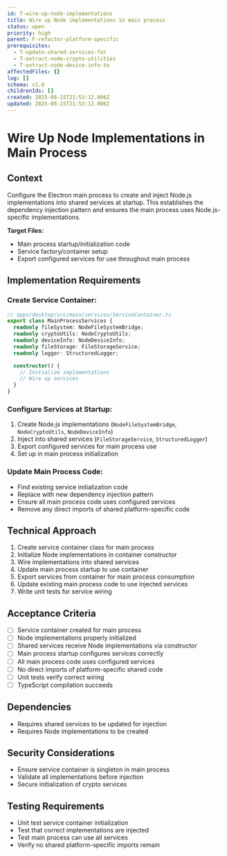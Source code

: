 ```yaml
---
id: T-wire-up-node-implementations
title: Wire up Node implementations in main process
status: open
priority: high
parent: F-refactor-platform-specific
prerequisites:
  - T-update-shared-services-for
  - T-extract-node-crypto-utilities
  - T-extract-node-device-info-to
affectedFiles: {}
log: []
schema: v1.0
childrenIds: []
created: 2025-08-15T21:53:12.006Z
updated: 2025-08-15T21:53:12.006Z
---
```


# Wire Up Node Implementations in Main Process

## Context

Configure the Electron main process to create and inject Node.js implementations into shared services at startup. This establishes the dependency injection pattern and ensures the main process uses Node.js-specific implementations.

**Target Files:**

- Main process startup/initialization code
- Service factory/container setup
- Export configured services for use throughout main process

## Implementation Requirements

### Create Service Container:

```typescript
// apps/desktop/src/main/services/ServiceContainer.ts
export class MainProcessServices {
  readonly fileSystem: NodeFileSystemBridge;
  readonly cryptoUtils: NodeCryptoUtils;
  readonly deviceInfo: NodeDeviceInfo;
  readonly fileStorage: FileStorageService;
  readonly logger: StructuredLogger;

  constructor() {
    // Initialize implementations
    // Wire up services
  }
}
```

### Configure Services at Startup:

1. Create Node.js implementations (`NodeFileSystemBridge`, `NodeCryptoUtils`, `NodeDeviceInfo`)
2. Inject into shared services (`FileStorageService`, `StructuredLogger`)
3. Export configured services for main process use
4. Set up in main process initialization

### Update Main Process Code:

- Find existing service initialization code
- Replace with new dependency injection pattern
- Ensure all main process code uses configured services
- Remove any direct imports of shared platform-specific code

## Technical Approach

1. Create service container class for main process
2. Initialize Node implementations in container constructor
3. Wire implementations into shared services
4. Update main process startup to use container
5. Export services from container for main process consumption
6. Update existing main process code to use injected services
7. Write unit tests for service wiring

## Acceptance Criteria

- [ ] Service container created for main process
- [ ] Node implementations properly initialized
- [ ] Shared services receive Node implementations via constructor
- [ ] Main process startup configures services correctly
- [ ] All main process code uses configured services
- [ ] No direct imports of platform-specific shared code
- [ ] Unit tests verify correct wiring
- [ ] TypeScript compilation succeeds

## Dependencies

- Requires shared services to be updated for injection
- Requires Node implementations to be created

## Security Considerations

- Ensure service container is singleton in main process
- Validate all implementations before injection
- Secure initialization of crypto services

## Testing Requirements

- Unit test service container initialization
- Test that correct implementations are injected
- Test main process can use all services
- Verify no shared platform-specific imports remain
